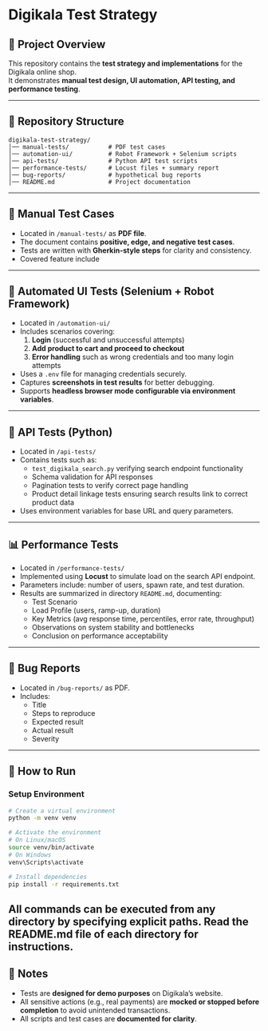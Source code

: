 # Digikala Test Strategy

## 📌 Project Overview
This repository contains the **test strategy and implementations** for the Digikala online shop.  
It demonstrates **manual test design, UI automation, API testing, and performance testing**.

---

## 📂 Repository Structure
```
digikala-test-strategy/
│── manual-tests/           # PDF test cases
│── automation-ui/          # Robot Framework + Selenium scripts
│── api-tests/              # Python API test scripts
│── performance-tests/      # Locust files + summary report
│── bug-reports/            # hypothetical bug reports
│── README.md               # Project documentation
```

---

## 📝 Manual Test Cases
- Located in `/manual-tests/` as **PDF file**.  
- The document contains **positive, edge, and negative test cases**.  
- Tests are written with **Gherkin-style steps** for clarity and consistency.  
- Covered feature include

---

## 🤖 Automated UI Tests (Selenium + Robot Framework)
- Located in `/automation-ui/`  
- Includes scenarios covering:  
  1. **Login** (successful and unsuccessful attempts)  
  2. **Add product to cart and proceed to checkout**  
  3. **Error handling** such as wrong credentials and too many login attempts  
- Uses a `.env` file for managing credentials securely.  
- Captures **screenshots in test results** for better debugging.  
- Supports **headless browser mode configurable via environment variables**.

---

## 🔗 API Tests (Python)
- Located in `/api-tests/`  
- Contains tests such as:  
  - `test_digikala_search.py` verifying search endpoint functionality  
  - Schema validation for API responses  
  - Pagination tests to verify correct page handling  
  - Product detail linkage tests ensuring search results link to correct product data  
- Uses environment variables for base URL and query parameters.

---

## 📊 Performance Tests
- Located in `/performance-tests/`  
- Implemented using **Locust** to simulate load on the search API endpoint.  
- Parameters include: number of users, spawn rate, and test duration.  
- Results are summarized in directory `README.md`, documenting:  
  - Test Scenario  
  - Load Profile (users, ramp-up, duration)  
  - Key Metrics (avg response time, percentiles, error rate, throughput)  
  - Observations on system stability and bottlenecks  
  - Conclusion on performance acceptability  

---

## 🐞 Bug Reports
- Located in `/bug-reports/` as PDF.  
- Includes:  
  - Title  
  - Steps to reproduce  
  - Expected result  
  - Actual result  
  - Severity  

---

## 🚀 How to Run

### Setup Environment
```bash
# Create a virtual environment
python -m venv venv

# Activate the environment
# On Linux/macOS
source venv/bin/activate
# On Windows
venv\Scripts\activate

# Install dependencies
pip install -r requirements.txt
```

All commands can be executed from any directory by specifying explicit paths.
Read the README.md file of each directory for instructions.
---

## 📖 Notes
- Tests are **designed for demo purposes** on Digikala’s website.  
- All sensitive actions (e.g., real payments) are **mocked or stopped before completion** to avoid unintended transactions.  
- All scripts and test cases are **documented for clarity**.
